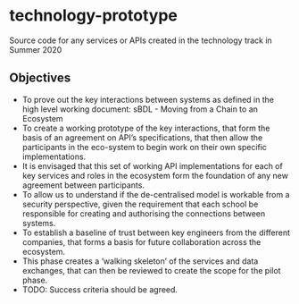 # technology-prototype
Source code for any services or APIs created in the technology track in Summer 2020

## Objectives

- To prove out the key interactions between systems as defined in the high level working document: sBDL - Moving from a Chain to an Ecosystem
- To create a working prototype of the key interactions, that form the basis of an agreement on API’s specifications, that then allow the participants in the eco-system to begin work on their own specific implementations.
- It is envisaged that this set of working API implementations for each of key services and roles in the ecosystem form the foundation of any new agreement between participants.
- To allow us to understand if the de-centralised model is workable from a security perspective, given the requirement that each school be responsible for creating and authorising the connections between systems.
- To establish a baseline of trust between key engineers from the different companies, that forms a basis for future collaboration across the ecosystem.
- This phase creates a ‘walking skeleton’ of the services and data exchanges, that can then be reviewed to create the scope for the pilot phase.
- TODO: Success criteria should be agreed.
